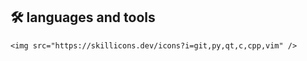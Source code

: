 ## 🛠 languages and tools
<p align="center">
  
    <img src="https://skillicons.dev/icons?i=git,py,qt,c,cpp,vim" />

</p>

